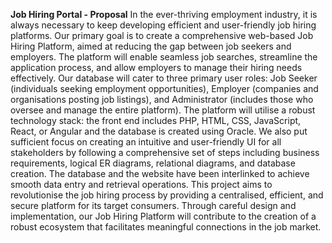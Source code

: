 **Job Hiring Portal - Proposal**
In the ever-thriving employment industry, it is always necessary to keep developing
efficient and user-friendly job hiring platforms. Our primary goal is to create a
comprehensive web-based Job Hiring Platform, aimed at reducing the gap between
job seekers and employers. The platform will enable seamless job searches,
streamline the application process, and allow employers to manage their hiring
needs effectively.
Our database will cater to three primary user roles: Job Seeker (individuals seeking
employment opportunities), Employer (companies and organisations posting job
listings), and Administrator (includes those who oversee and manage the entire
platform). The platform will utilise a robust technology stack: the front end includes
PHP, HTML, CSS, JavaScript, React, or Angular and the database is created using
Oracle.
We also put sufficient focus on creating an intuitive and user-friendly UI for all
stakeholders by following a comprehensive set of steps including business
requirements, logical ER diagrams, relational diagrams, and database creation. The
database and the website have been interlinked to achieve smooth data entry and
retrieval operations.
This project aims to revolutionise the job hiring process by providing a centralised,
efficient, and secure platform for its target consumers. Through careful design and
implementation, our Job Hiring Platform will contribute to the creation of a robust
ecosystem that facilitates meaningful connections in the job market.
